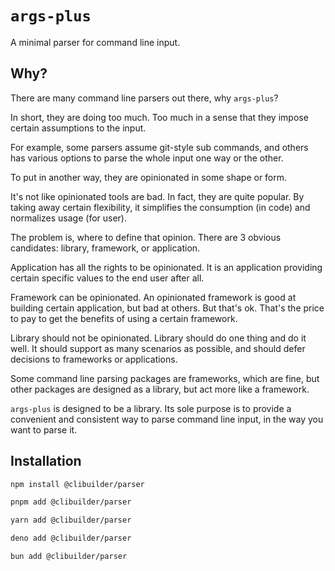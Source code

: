 # `args-plus`

A minimal parser for command line input.

## Why?

There are many command line parsers out there, why `args-plus`?

In short, they are doing too much.
Too much in a sense that they impose certain assumptions to the input.

For example, some parsers assume git-style sub commands,
and others has various options to parse the whole input one way or the other.

To put in another way, they are opinionated in some shape or form.

It's not like opinionated tools are bad.
In fact, they are quite popular.
By taking away certain flexibility,
it simplifies the consumption (in code) and normalizes usage (for user).

The problem is, where to define that opinion.
There are 3 obvious candidates: library, framework, or application.

Application has all the rights to be opinionated.
It is an application providing certain specific values to the end user after all.

Framework can be opinionated.
An opinionated framework is good at building certain application, but bad at others.
But that's ok. That's the price to pay to get the benefits of using a certain framework.

Library should not be opinionated.
Library should do one thing and do it well.
It should support as many scenarios as possible,
and should defer decisions to frameworks or applications.

Some command line parsing packages are frameworks, which are fine,
but other packages are designed as a library, but act more like a framework.

`args-plus` is designed to be a library.
Its sole purpose is to provide a convenient and consistent way to parse command line input,
in the way you want to parse it.

## Installation

```sh
npm install @clibuilder/parser

pnpm add @clibuilder/parser

yarn add @clibuilder/parser

deno add @clibuilder/parser

bun add @clibuilder/parser
```
